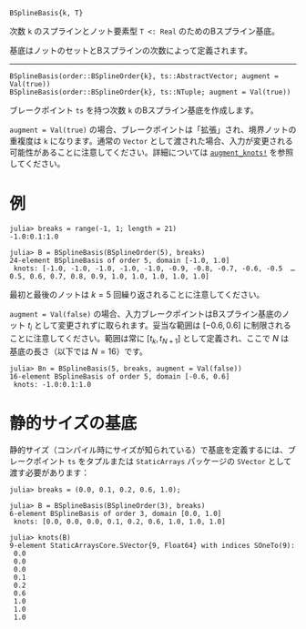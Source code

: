 ```
BSplineBasis{k, T}
```

次数 `k` のスプラインとノット要素型 `T <: Real` のためのBスプライン基底。

基底はノットのセットとBスプラインの次数によって定義されます。

---

```
BSplineBasis(order::BSplineOrder{k}, ts::AbstractVector; augment = Val(true))
BSplineBasis(order::BSplineOrder{k}, ts::NTuple; augment = Val(true))
```

ブレークポイント `ts` を持つ次数 `k` のBスプライン基底を作成します。

`augment = Val(true)` の場合、ブレークポイントは「拡張」され、境界ノットの重複度は `k` になります。通常の `Vector` として渡された場合、入力が変更される可能性があることに注意してください。詳細については [`augment_knots!`](@ref) を参照してください。

# 例

```jldoctest BSplineBasis
julia> breaks = range(-1, 1; length = 21)
-1.0:0.1:1.0

julia> B = BSplineBasis(BSplineOrder(5), breaks)
24-element BSplineBasis of order 5, domain [-1.0, 1.0]
 knots: [-1.0, -1.0, -1.0, -1.0, -1.0, -0.9, -0.8, -0.7, -0.6, -0.5  …  0.5, 0.6, 0.7, 0.8, 0.9, 1.0, 1.0, 1.0, 1.0, 1.0]
```

最初と最後のノットは $k = 5$ 回繰り返されることに注意してください。

`augment = Val(false)` の場合、入力ブレークポイントはBスプライン基底のノット $t_i$ として変更されずに取られます。妥当な範囲は $[-0.6, 0.6]$ に制限されることに注意してください。範囲は常に $[t_k, t_{N + 1}]$ として定義され、ここで $N$ は基底の長さ（以下では $N = 16$）です。

```jldoctest BSplineBasis
julia> Bn = BSplineBasis(5, breaks, augment = Val(false))
16-element BSplineBasis of order 5, domain [-0.6, 0.6]
 knots: -1.0:0.1:1.0
```

# 静的サイズの基底

静的サイズ（コンパイル時にサイズが知られている）で基底を定義するには、ブレークポイント `ts` をタプルまたは `StaticArrays` パッケージの `SVector` として渡す必要があります：

```jldoctest
julia> breaks = (0.0, 0.1, 0.2, 0.6, 1.0);

julia> B = BSplineBasis(BSplineOrder(3), breaks)
6-element BSplineBasis of order 3, domain [0.0, 1.0]
 knots: [0.0, 0.0, 0.0, 0.1, 0.2, 0.6, 1.0, 1.0, 1.0]

julia> knots(B)
9-element StaticArraysCore.SVector{9, Float64} with indices SOneTo(9):
 0.0
 0.0
 0.0
 0.1
 0.2
 0.6
 1.0
 1.0
 1.0
```
